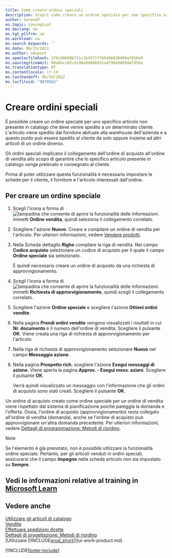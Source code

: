 ```yaml
---
title: Come creare ordini speciali
description: Scopri come creare un ordine speciale per uno specifico articolo non presente in catalogo che deve venire spedito a un determinato cliente.
author: SorenGP
ms.topic: conceptual
ms.devlang: na
ms.tgt_pltfrm: na
ms.workload: na
ms.search.keywords: ''
ms.date: 06/23/2021
ms.author: edupont
ms.openlocfilehash: 3f9cb0690bf21c3b4571ff65486038499af010e9
ms.sourcegitcommit: 00a8acc82cdc90e0d0db9d1a4f98a908944fd50a
ms.translationtype: HT
ms.contentlocale: it-CH
ms.lasthandoff: 06/29/2022
ms.locfileid: "9078562"
---
```

# <a name="create-special-orders"></a>Creare ordini speciali

È possibile creare un ordine speciale per uno specifico articolo non presente in catalogo che deve venire spedito a un determinato cliente. L'articolo viene spedito dal fornitore abituale alla warehouse dell'azienda e a questo punto può essere spedito al cliente da solo oppure insieme ad altri articoli di un ordine diverso.  

Gli ordini speciali implicano il collegamento dell'ordine di acquisto all'ordine di vendita allo scopo di garantire che lo specifico articolo presente in catalogo venga prelevato e consegnato al cliente.  

Prima di poter utilizzare questa funzionalità è necessario impostare le schede per il cliente, il fornitore e l'articolo interessati dall'ordine.  

## <a name="to-create-a-special-order"></a>Per creare un ordine speciale

1.  Scegli l'icona a forma di ![lampadina che consente di aprire la funzionalità delle informazioni.](media/ui-search/search_small.png "Dimmi cosa vuoi fare") immetti **Ordine vendita**, quindi seleziona il collegamento correlato.  
2. Scegliere l'azione **Nuovo**. Creare e compilare un ordine di vendita per l'articolo. Per ulteriori informazioni, vedere [Vendere prodotti](sales-how-sell-products.md).
3.  Nella Scheda dettaglio **Righe** compilare la riga di vendita. Nel campo **Codice acquisto** selezionare un codice di acquisto per il quale il campo **Ordine speciale** sia selezionato.

    È quindi necessario creare un ordine di acquisto da una richiesta di approvvigionamento.  
4. Scegli l'icona a forma di ![lampadina che consente di aprire la funzionalità delle informazioni.](media/ui-search/search_small.png "Dimmi cosa vuoi fare") immetti **Richiesta di approvvigionamento**, quindi scegli il collegamento correlato.  
5. Scegliere l'azione **Ordine speciale** e scegliere l'azione **Ottieni ordini vendite**.  
6.  Nella pagina **Prendi ordini vendite** vengono visualizzati i risultati in cui **Nr. documento** è il numero dell'ordine di vendita. Scegliere il pulsante **OK**. Viene creata una riga di richiesta di approvvigionamento per l'articolo.  
7.  Nella riga di richiesta di approvvigionamento selezionare **Nuovo** nel campo **Messaggio azione**.  
8.  Nella pagina **Prospetto rich.** scegliere l'azione **Esegui messaggi di azione**. Viene aperta la pagina **Approv. - Esegui mess. azioni**. Scegliere il pulsante **OK**.  

    Verrà quindi visualizzato un messaggio con l'informazione che gli ordini di acquisto sono stati creati. Scegliere il pulsante **OK**.  

Un ordine di acquisto creato come ordine speciale per un ordine di vendita viene rispettato dal sistema di pianificazione poiché pareggia la domanda e l'offerta. Ossia, l'ordine di acquisto (approvvigionamento) resta collegato all'ordine di vendita (domanda), anche se l'ordine di acquisto può approvvigionare un'altra domanda precedente. Per ulteriori informazioni, vedere [Dettagli di programmazione: Metodi di riordino](design-details-reservation-order-tracking-and-action-messaging.md).  

> [!NOTE]  
>  Se l'elemento è già prenotato, non è possibile utilizzare la funzionalità ordine speciale. Pertanto, per gli articoli venduti in ordini speciali, assicurarsi che il campo **Impegno** nella scheda articolo non sia impostato su **Sempre**.  

## <a name="see-related-training-at-microsoft-learn"></a>Vedi le informazioni relative al training in [Microsoft Learn](/learn/modules/create-sales-documents-dynamics-365-business-central/)

## <a name="see-also"></a>Vedere anche

[Utilizzare gli articoli di catalogo](inventory-how-work-nonstock-items.md)  
[Vendite](sales-manage-sales.md)  
[Effettuare spedizioni dirette](sales-how-drop-shipment.md)   
[Dettagli di progettazione: Metodi di riordino](design-details-reservation-order-tracking-and-action-messaging.md)  
[Utilizzare [!INCLUDE[prod_short](includes/prod_short.md)]](ui-work-product.md)


[!INCLUDE[footer-include](includes/footer-banner.md)]